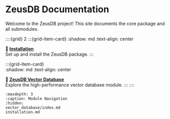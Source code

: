 # ZeusDB Documentation
Welcome to the ZeusDB project! This site documents the core package and all submodules.

::::{grid} 2
:::{grid-item-card}
:shadow: md
:text-align: center

**📘 [Installation](installation.md)**  
Set up and install the ZeusDB package.
:::

:::{grid-item-card}  
:shadow: md
:text-align: center

**🧭 [ZeusDB Vector Database](vector_database/index.md)**  
Explore the high-performance vector database module.
:::
::::

```{toctree}
:maxdepth: 3
:caption: Module Navigation
:hidden:
vector_database/index.md
installation.md